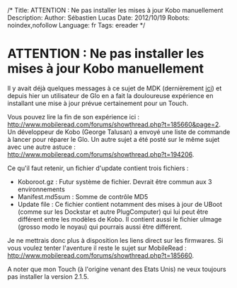 /*
Title: ATTENTION : Ne pas installer les mises à jour Kobo manuellement
Description: 
Author: Sébastien Lucas
Date: 2012/10/19
Robots: noindex,nofollow
Language: fr
Tags: ereader
*/
# ATTENTION : Ne pas installer les mises à jour Kobo manuellement

Il y avait déjà quelques messages à ce sujet de MDK (dernièrement [ici](http://www.mobileread.com/forums/showpost.php?p=2270166&postcount=42)) et depuis hier un utilisateur de Glo en a fait la douloureuse expérience en installant une mise à jour prévue certainement pour un Touch.

Vous pouvez lire la fin de son expérience ici : http://www.mobileread.com/forums/showthread.php?t=185660&page=2. Un développeur de Kobo (George Talusan) a envoyé une liste de commande à lancer pour réparer le Glo. Un autre sujet a été posté sur le même sujet avec une autre astuce : http://www.mobileread.com/forums/showthread.php?t=194206.

Ce qu'il faut retenir, un fichier d'update contient trois fichiers :
*	Koboroot.gz : Futur système de fichier. Devrait être commun aux 3 environnements
*	Manifest.md5sum : Somme de contrôle MD5
*	Update file : Ce fichier contient notamment des mises à jour de UBoot (comme sur les Dockstar et autre PlugComputer) qui lui peut être différent entre les modèles de Kobo. Il contient aussi le fichier uImage (grosso modo le noyau) qui pourrais aussi être différent.

Je ne mettrais donc plus à disposition les liens direct sur les firmwares. Si vous voulez tenter l'aventure il reste le sujet sur MobileRead : http://www.mobileread.com/forums/showthread.php?t=185660.

A noter que mon Touch (à l'origine venant des Etats Unis) ne veux toujours pas installer la version 2.1.5.


